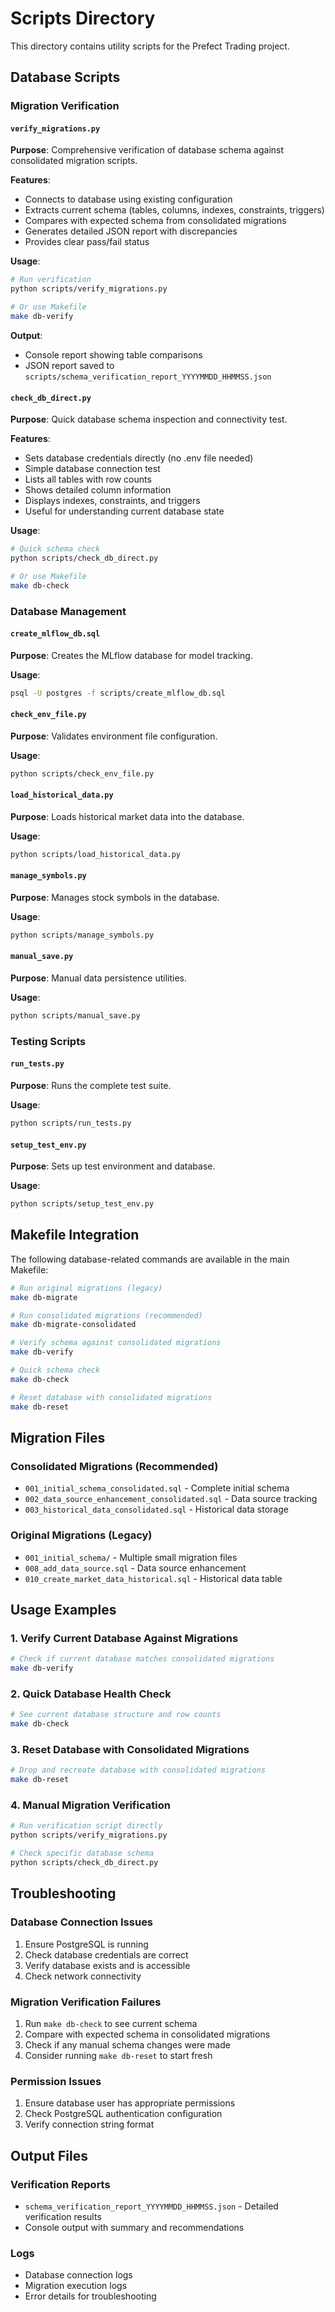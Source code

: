 # Scripts Directory

This directory contains utility scripts for the Prefect Trading project.

## Database Scripts

### Migration Verification

#### `verify_migrations.py`
**Purpose**: Comprehensive verification of database schema against consolidated migration scripts.

**Features**:
- Connects to database using existing configuration
- Extracts current schema (tables, columns, indexes, constraints, triggers)
- Compares with expected schema from consolidated migrations
- Generates detailed JSON report with discrepancies
- Provides clear pass/fail status

**Usage**:
```bash
# Run verification
python scripts/verify_migrations.py

# Or use Makefile
make db-verify
```

**Output**:
- Console report showing table comparisons
- JSON report saved to `scripts/schema_verification_report_YYYYMMDD_HHMMSS.json`

#### `check_db_direct.py`
**Purpose**: Quick database schema inspection and connectivity test.

**Features**:
- Sets database credentials directly (no .env file needed)
- Simple database connection test
- Lists all tables with row counts
- Shows detailed column information
- Displays indexes, constraints, and triggers
- Useful for understanding current database state

**Usage**:
```bash
# Quick schema check
python scripts/check_db_direct.py

# Or use Makefile
make db-check
```

### Database Management

#### `create_mlflow_db.sql`
**Purpose**: Creates the MLflow database for model tracking.

**Usage**:
```bash
psql -U postgres -f scripts/create_mlflow_db.sql
```

#### `check_env_file.py`
**Purpose**: Validates environment file configuration.

**Usage**:
```bash
python scripts/check_env_file.py
```

#### `load_historical_data.py`
**Purpose**: Loads historical market data into the database.

**Usage**:
```bash
python scripts/load_historical_data.py
```

#### `manage_symbols.py`
**Purpose**: Manages stock symbols in the database.

**Usage**:
```bash
python scripts/manage_symbols.py
```

#### `manual_save.py`
**Purpose**: Manual data persistence utilities.

**Usage**:
```bash
python scripts/manual_save.py
```

### Testing Scripts

#### `run_tests.py`
**Purpose**: Runs the complete test suite.

**Usage**:
```bash
python scripts/run_tests.py
```

#### `setup_test_env.py`
**Purpose**: Sets up test environment and database.

**Usage**:
```bash
python scripts/setup_test_env.py
```

## Makefile Integration

The following database-related commands are available in the main Makefile:

```bash
# Run original migrations (legacy)
make db-migrate

# Run consolidated migrations (recommended)
make db-migrate-consolidated

# Verify schema against consolidated migrations
make db-verify

# Quick schema check
make db-check

# Reset database with consolidated migrations
make db-reset
```

## Migration Files

### Consolidated Migrations (Recommended)
- `001_initial_schema_consolidated.sql` - Complete initial schema
- `002_data_source_enhancement_consolidated.sql` - Data source tracking
- `003_historical_data_consolidated.sql` - Historical data storage

### Original Migrations (Legacy)
- `001_initial_schema/` - Multiple small migration files
- `008_add_data_source.sql` - Data source enhancement
- `010_create_market_data_historical.sql` - Historical data table

## Usage Examples

### 1. Verify Current Database Against Migrations
```bash
# Check if current database matches consolidated migrations
make db-verify
```

### 2. Quick Database Health Check
```bash
# See current database structure and row counts
make db-check
```

### 3. Reset Database with Consolidated Migrations
```bash
# Drop and recreate database with consolidated migrations
make db-reset
```

### 4. Manual Migration Verification
```bash
# Run verification script directly
python scripts/verify_migrations.py

# Check specific database schema
python scripts/check_db_direct.py
```

## Troubleshooting

### Database Connection Issues
1. Ensure PostgreSQL is running
2. Check database credentials are correct
3. Verify database exists and is accessible
4. Check network connectivity

### Migration Verification Failures
1. Run `make db-check` to see current schema
2. Compare with expected schema in consolidated migrations
3. Check if any manual schema changes were made
4. Consider running `make db-reset` to start fresh

### Permission Issues
1. Ensure database user has appropriate permissions
2. Check PostgreSQL authentication configuration
3. Verify connection string format

## Output Files

### Verification Reports
- `schema_verification_report_YYYYMMDD_HHMMSS.json` - Detailed verification results
- Console output with summary and recommendations

### Logs
- Database connection logs
- Migration execution logs
- Error details for troubleshooting 